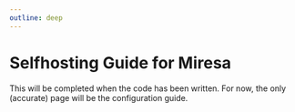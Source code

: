 ```yaml
---
outline: deep
---
```


# Selfhosting Guide for Miresa

This will be completed when the code has been written. For now, the only
(accurate) page will be the configuration guide.

